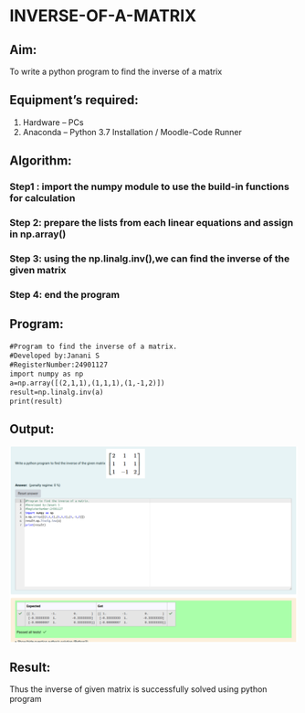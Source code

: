# INVERSE-OF-A-MATRIX
## Aim:
To write a python program to find the inverse of a matrix
## Equipment’s required:
1. 	Hardware – PCs
2. 	Anaconda – Python 3.7 Installation / Moodle-Code Runner
## Algorithm:
### Step1 : import the numpy module to use the build-in functions for calculation
### Step 2: prepare the lists from each linear equations and assign in np.array()
### Step 3: using the np.linalg.inv(),we can find the inverse of the given matrix
### Step 4: end the program

## Program:
```
#Program to find the inverse of a matrix.
#Developed by:Janani S
#RegisterNumber:24901127
import numpy as np
a=np.array([(2,1,1),(1,1,1),(1,-1,2)])
result=np.linalg.inv(a)
print(result)
```
## Output:
![Alt text](image-1.png)
## Result:
Thus the inverse of given matrix is successfully solved using python program

